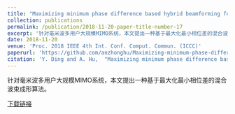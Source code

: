 ```yaml
---
title: "Maximizing minimum phase difference based hybrid beamforming for multiuser mmWave massive MIMO systems"
collection: publications
permalink: /publication/2018-11-20-paper-title-number-17
excerpt: '针对毫米波多用户大规模MIMO系统，本文提出一种基于最大化最小相位差的混合波束成形算法。'
date: 2018-11-20
venue: 'Proc. 2018 IEEE 4th Int. Conf. Comput. Commun. (ICCC)'
paperurl: 'https://github.com/anzhonghu/Maximizing-minimum-phase-difference-based-hybrid-beamforming-for-multiuser-mmWave-massive-MIMO-syste'
citation: 'Y. Ding and A. Hu,  "Maximizing minimum phase difference based hybrid beamforming for multiuser mmWave massive MIMO systems," in <i>Proc. 2018 IEEE 4th Int. Conf. Comput. Commun. (ICCC)</i>, Chengdu, China, pp. 1-5, Nov. 2018.'
---
```

针对毫米波多用户大规模MIMO系统，本文提出一种基于最大化最小相位差的混合波束成形算法。

[下载链接](https://github.com/anzhonghu/Maximizing-minimum-phase-difference-based-hybrid-beamforming-for-multiuser-mmWave-massive-MIMO-syste)
